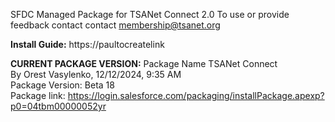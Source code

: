 SFDC Managed Package for TSANet Connect 2.0
To use or provide feedback contact contact membership@tsanet.org

<b>Install Guide:</b>  https://paultocreatelink

<b>CURRENT PACKAGE VERSION:</b>
Package Name	TSANet Connect	<br>
By	Orest Vasylenko,   12/12/2024, 9:35 AM<br>
Package Version: Beta 18<br>
Package link: https://login.salesforce.com/packaging/installPackage.apexp?p0=04tbm00000052yr
